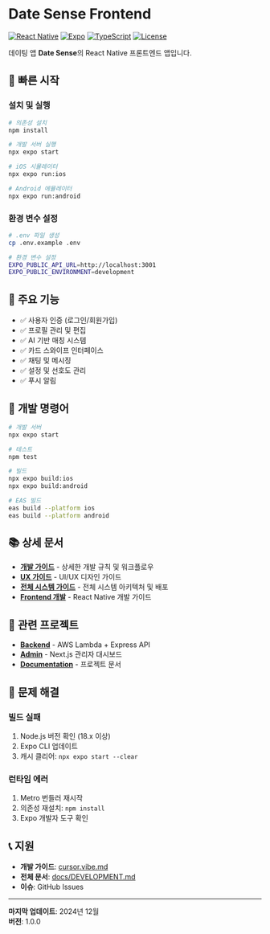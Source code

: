 # Date Sense Frontend

[![React Native](https://img.shields.io/badge/React%20Native-0.72+-blue.svg)](https://reactnative.dev/)
[![Expo](https://img.shields.io/badge/Expo-49.0+-green.svg)](https://expo.dev/)
[![TypeScript](https://img.shields.io/badge/TypeScript-5.1+-blue.svg)](https://www.typescriptlang.org/)
[![License](https://img.shields.io/badge/License-MIT-blue.svg)](../LICENSE)

데이팅 앱 **Date Sense**의 React Native 프론트엔드 앱입니다.

## 🚀 빠른 시작

### 설치 및 실행
```bash
# 의존성 설치
npm install

# 개발 서버 실행
npx expo start

# iOS 시뮬레이터
npx expo run:ios

# Android 에뮬레이터
npx expo run:android
```

### 환경 변수 설정
```bash
# .env 파일 생성
cp .env.example .env

# 환경 변수 설정
EXPO_PUBLIC_API_URL=http://localhost:3001
EXPO_PUBLIC_ENVIRONMENT=development
```

## 📱 주요 기능

- ✅ 사용자 인증 (로그인/회원가입)
- ✅ 프로필 관리 및 편집
- ✅ AI 기반 매칭 시스템
- ✅ 카드 스와이프 인터페이스
- ✅ 채팅 및 메시징
- ✅ 설정 및 선호도 관리
- ✅ 푸시 알림

## 🔧 개발 명령어

```bash
# 개발 서버
npx expo start

# 테스트
npm test

# 빌드
npx expo build:ios
npx expo build:android

# EAS 빌드
eas build --platform ios
eas build --platform android
```

## 📚 상세 문서

- **[개발 가이드](cursor.vibe.md)** - 상세한 개발 규칙 및 워크플로우
- **[UX 가이드](ux.md)** - UI/UX 디자인 가이드
- **[전체 시스템 가이드](../docs/DEVELOPMENT.md)** - 전체 시스템 아키텍처 및 배포
- **[Frontend 개발](../docs/DEVELOPMENT.md#프론트엔드-개발)** - React Native 개발 가이드

## 🔗 관련 프로젝트

- **[Backend](../backend/)** - AWS Lambda + Express API
- **[Admin](../admin/)** - Next.js 관리자 대시보드
- **[Documentation](../docs/)** - 프로젝트 문서

## 🚨 문제 해결

### 빌드 실패
1. Node.js 버전 확인 (18.x 이상)
2. Expo CLI 업데이트
3. 캐시 클리어: `npx expo start --clear`

### 런타임 에러
1. Metro 번들러 재시작
2. 의존성 재설치: `npm install`
3. Expo 개발자 도구 확인

## 📞 지원

- **개발 가이드**: [cursor.vibe.md](cursor.vibe.md)
- **전체 문서**: [docs/DEVELOPMENT.md](../docs/DEVELOPMENT.md)
- **이슈**: GitHub Issues

---

**마지막 업데이트**: 2024년 12월  
**버전**: 1.0.0 